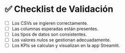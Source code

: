 # ✅ Checklist de Validación

- [ ] Los CSVs se ingieren correctamente.
- [ ] Las columnas esperadas están presentes.
- [ ] Los tipos de datos son consistentes.
- [ ] Los valores nulos se gestionan adecuadamente.
- [ ] Los KPIs se calculan y visualizan en la app Streamlit.
